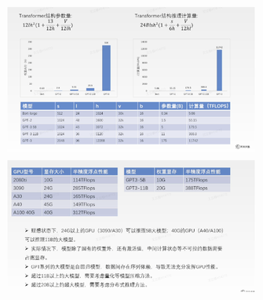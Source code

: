 ![image-20211117150827464](..\images\image-20211117150827464.png)

![image-20211117151116064](..\images\image-20211117151116064.png)

